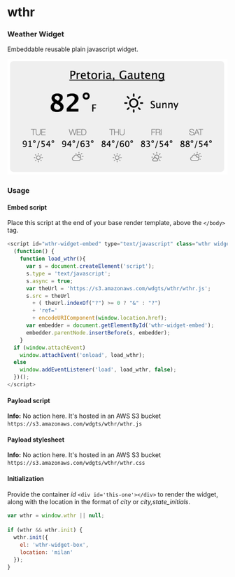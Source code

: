 # wthr

### Weather Widget
Embeddable reusable plain javascript widget.

![alt wthr widget](https://github.com/sri-ni/wthr/blob/master/public/images/wthr-widget.png)

### Usage


#### Embed script
Place this script at the end of your base render template, above the `</body>` tag.
```javascript
<script id="wthr-widget-embed" type="text/javascript" class="wthr widget">
  (function() {
    function load_wthr(){
      var s = document.createElement('script');
      s.type = 'text/javascript';
      s.async = true;
      var theUrl = 'https://s3.amazonaws.com/wdgts/wthr/wthr.js';
      s.src = theUrl
        + ( theUrl.indexOf("?") >= 0 ? "&" : "?")
        + 'ref='
        + encodeURIComponent(window.location.href);
      var embedder = document.getElementById('wthr-widget-embed');
      embedder.parentNode.insertBefore(s, embedder);
    }
  if (window.attachEvent)
    window.attachEvent('onload', load_wthr);
  else
    window.addEventListener('load', load_wthr, false);
  })();
</script>
```

#### Payload script
**Info:** No action here.
It's hosted in an AWS S3 bucket `https://s3.amazonaws.com/wdgts/wthr/wthr.js`

#### Payload stylesheet
**Info:** No action here.
It's hosted in an AWS S3 bucket `https://s3.amazonaws.com/wdgts/wthr/wthr.css`

#### Initialization
Provide the container *id* ```<div id='this-one'></div>``` to render the widget, along with the location in the format of *city* or *city,state_initials*.

```javascript
var wthr = window.wthr || null;

if (wthr && wthr.init) {
  wthr.init({
    el: 'wthr-widget-box',
    location: 'milan'
  });
}
```

